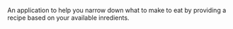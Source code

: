 An application to help you narrow down what to make to eat by providing a recipe based on your available inredients.
